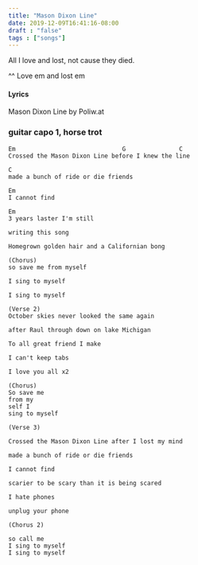 ```yaml
---
title: "Mason Dixon Line"
date: 2019-12-09T16:41:16-08:00
draft : "false"
tags : ["songs"]
---
```


All I love and lost, not cause they died.

<!--more-->

^^ Love em and lost em


#### Lyrics

Mason Dixon Line by Poliw.at

### guitar capo 1, horse trot

```
Em                              G               C
Crossed the Mason Dixon Line before I knew the line

C
made a bunch of ride or die friends

Em
I cannot find

Em
3 years laster I'm still

writing this song

Homegrown golden hair and a Californian bong

(Chorus)
so save me from myself

I sing to myself

I sing to myself

(Verse 2)
October skies never looked the same again

after Raul through down on lake Michigan

To all great friend I make

I can't keep tabs

I love you all x2

(Chorus)
So save me
from my
self I
sing to myself

(Verse 3)

Crossed the Mason Dixon Line after I lost my mind

made a bunch of ride or die friends

I cannot find

scarier to be scary than it is being scared

I hate phones

unplug your phone

(Chorus 2)

so call me
I sing to myself
I sing to myself

```

<!--
♩     Musical quarter note     &#9833;
♪     Musical eighth note      &#9834;
♫     Musical single bar note  &#9835;
♬     Musical double bar note  &#9836;
𝄪     Double sharp note                  &#119082;
𝄆     Musical Symbol Left Repeat Sign    &#x1D106;
𝄇     Musical Symbol Right Repeat Sign   &#x1D107;
𝄈     Musical Symbol Repeat Dots         &#x1D108;
𝄐     Musical Symbol Fermata             &#x1D110;
𝄑     Musical Symbol Fermata Below       &#x1D111;
𝄒     Musical Symbol Breath Mark         &#x1D112;
𝆒     Musical Symbol Crescendo           &#x1D192;
𝆓     Musical Symbol Decrescendo         &#x1D193;
𝄫     Double flat note                   &#119083;
𝄞     G clef     &#119070;
𝄢     F clef     &#119074;
𝄡     C clef     &#119073; -->
